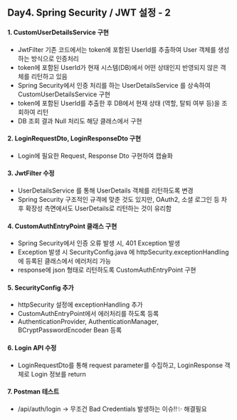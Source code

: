 ## Day4. Spring Security / JWT 설정 - 2

#### 1. CustomUserDetailsService 구현
- JwtFilter 기존 코드에서는 token에 포함된 UserId를 추출하여 User 객체를 생성하는 방식으로 인증처리
- token에 포함된 UserId가 현재 시스템(DB)에서 어떤 상태인지 반영되지 않은 객체를 리턴하고 있음
- Spring Security에서 인증 처리를 하는 UserDetailsService 를 상속하여 CustomUserDetailsService 구현
- token에 포함된 UserId를 추출한 후 DB에서 현재 상태 (역할, 탈퇴 여부 등)을 조회하여 리턴
- DB 조회 결과 Null 처리도 해당 클래스에서 구현

#### 2. LoginRequestDto, LoginResponseDto 구현
- Login에 필요한 Request, Response Dto 구현하여 캡슐화

#### 3. JwtFilter 수정
- UserDetailsService 를 통해 UserDetails 객체를 리턴하도록 변경
- Spring Security 구조적인 규격에 맞춘 것도 있지만, OAuth2, 소셜 로그인 등 차후 확장성 측면에서도 UserDetails로 리턴하는 것이 유리함

#### 4. CustomAuthEntryPoint 클래스 구현
- Spring Security에서 인증 오류 발생 시, 401 Exception 발생
- Exception 발생 시 SecurityConfig.java 에 httpSecurity.exceptionHandling에 등록된 클래스에서 에러처리 가능
- response에 json 형태로 리턴하도록 CustomAuthEntryPoint 구현

#### 5. SecurityConfig 추가
- httpSecurity 설정에 exceptionHandling 추가
- CustomAuthEntryPoint에서 에러처리를 하도록 등록
- AuthenticationProvider, AuthenticationManager, BCryptPasswordEncoder Bean 등록

#### 6. Login API 수정
- LoginRequestDto를 통해 request parameter를 수집하고, LoginResponse 객체로 Login 정보를 return

#### 7. Postman 테스트
- /api/auth/login -> 무조건 Bad Credentials 발생하는 이슈!!✨ 해결필요